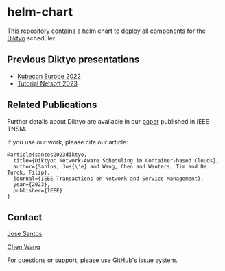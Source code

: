 # helm-chart

This repository contains a helm chart to deploy all components for the [Diktyo](https://github.com/kubernetes-sigs/scheduler-plugins/tree/master/kep/260-network-aware-scheduling) scheduler.  

## Previous Diktyo presentations

* [Kubecon Europe 2022](https://www.youtube.com/watch?v=E4cP275_OCs)
* [Tutorial Netsoft 2023](https://github.com/diktyo-io/tutorial-ieee-netsoft2023)
 
## Related Publications

Further details about Diktyo are available in our [paper](https://ieeexplore.ieee.org/abstract/document/10111024) published in IEEE TNSM.

If you use our work, please cite our article: 

```
@article{santos2023diktyo,
  title={Diktyo: Network-Aware Scheduling in Container-based Clouds},
  author={Santos, Jos{\'e} and Wang, Chen and Wauters, Tim and De Turck, Filip},
  journal={IEEE Transactions on Network and Service Management},
  year={2023},
  publisher={IEEE}
}
```

## Contact

[Jose Santos](https://github.com/jpedro1992/)

[Chen Wang](https://github.com/wangchen615)

For questions or support, please use GitHub's issue system.

